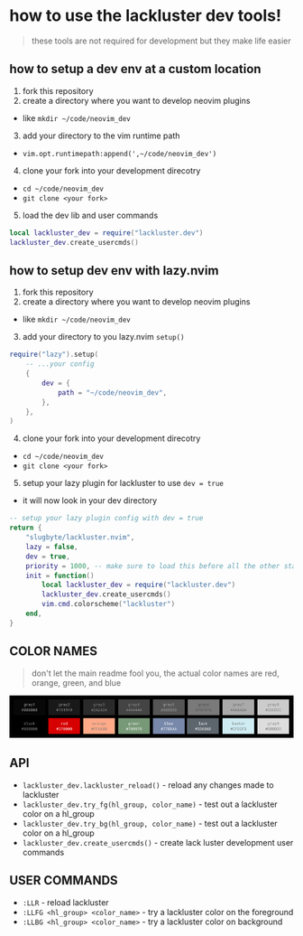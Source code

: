 # how to use the lackluster dev tools!
> these tools are not required for development but they make life easier

## how to setup a dev env at a custom location
1. fork this repository
2. create a directory where you want to develop neovim plugins 
  * like `mkdir ~/code/neovim_dev`
3. add your directory to the vim runtime path
  * `vim.opt.runtimepath:append(',~/code/neovim_dev')`
4. clone your fork into your development direcotry
  * `cd ~/code/neovim_dev`
  * `git clone <your fork>`
5. load the dev lib and user commands
```lua
local lackluster_dev = require("lackluster.dev")
lackluster_dev.create_usercmds()
```

## how to setup dev env with lazy.nvim
1. fork this repository
2. create a directory where you want to develop neovim plugins
  * like `mkdir ~/code/neovim_dev`
3. add your directory to you lazy.nvim `setup()`
``` lua
require("lazy").setup(
    -- ...your config 
    {
        dev = {
            path = "~/code/neovim_dev",
        },
    },
)
```
4. clone your fork into your development direcotry
  * `cd ~/code/neovim_dev`
  * `git clone <your fork>`

5. setup your lazy plugin for lackluster to use `dev = true`
  * it will now look in your dev directory
```lua
-- setup your lazy plugin config with dev = true
return {
    "slugbyte/lackluster.nvim",
    lazy = false,
    dev = true,
    priority = 1000, -- make sure to load this before all the other start plugins
    init = function()
        local lackluster_dev = require("lackluster.dev")
        lackluster_dev.create_usercmds()
        vim.cmd.colorscheme("lackluster")
    end,
}
```

## COLOR NAMES
> don't let the main readme fool you, the actual color names are red, orange, green, and blue

![](./asset/lackluster-pallet-dev.png)

## API
* `lackluster_dev.lackluster_reload()` - reload any changes made to lackluster
* `lackluster_dev.try_fg(hl_group, color_name)` - test out a lackluster color on a hl\_group
* `lackluster_dev.try_bg(hl_group, color_name)` - test out a lackluster color on a hl\_group
* `lackluster_dev.create_usercmds()` - create lack luster development user commands

## USER COMMANDS
* `:LLR` - reload lackluster
* `:LLFG <hl_group> <color_name>` - try a lackluster color on the foreground
* `:LLBG <hl_group> <color_name>` - try a lackluster color on background
